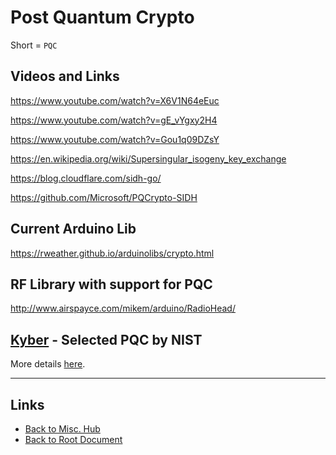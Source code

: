 # Post Quantum Crypto

Short = `PQC`

## Videos and Links

<https://www.youtube.com/watch?v=X6V1N64eEuc>

<https://www.youtube.com/watch?v=gE_vYgxy2H4>

<https://www.youtube.com/watch?v=Gou1q09DZsY>

<https://en.wikipedia.org/wiki/Supersingular_isogeny_key_exchange>

<https://blog.cloudflare.com/sidh-go/>

<https://github.com/Microsoft/PQCrypto-SIDH>


## Current Arduino Lib

<https://rweather.github.io/arduinolibs/crypto.html>

## RF Library with support for PQC

<http://www.airspayce.com/mikem/arduino/RadioHead/>

## [Kyber](./pqc-kyber.md) - Selected PQC by NIST

More details [here](./pqc-kyber.md).

----
<!-- Footer Begins Here -->
## Links

- [Back to Misc. Hub](./README.md)
- [Back to Root Document](../README.md)
